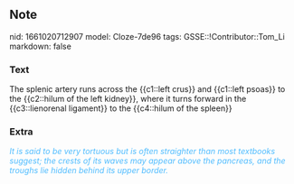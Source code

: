 ## Note
nid: 1661020712907
model: Cloze-7de96
tags: GSSE::!Contributor::Tom_Li
markdown: false

### Text
<div>
  The splenic artery runs across the {{c1::left crus}} and
  {{c1::left psoas}} to the {{c2::hilum of the left kidney}}, where
  it turns forward in the {{c3::lienorenal ligament}} to the
  {{c4::hilum of the spleen}}
</div>

### Extra
<div>
  <i><font color="#4FBCFF">It is said to be very tortuous but is
  often straighter than most textbooks suggest; the crests of its
  waves may appear above the pancreas, and the troughs lie hidden
  behind its upper border.</font></i>
</div>
